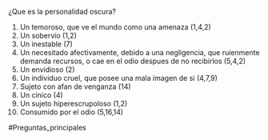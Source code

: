 ¿Que es la personalidad oscura?

1) Un temoroso, que ve el mundo como una amenaza (1,4,2)
2) Un sobervio (1,2)
3) Un inestable (7)
4) Un necesitado afectivamente, debido a una negligencia, que ruienmente demanda recursos, o cae en el odio despues de no recibirlos (5,4,2)
5) Un envidioso (2)
6) Un individuo cruel, que posee una mala imagen de si (4,7,9)
7) Sujeto con afan de venganza (14)
8) Un cinico (4)
9) Un sujeto hiperescrupoloso (1,2)
10) Consumido por el odio (5,16,14)

#Preguntas_principales 